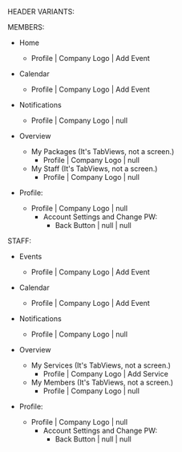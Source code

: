 HEADER VARIANTS:

MEMBERS:

- Home
    - Profile | Company Logo | Add Event
- Calendar
    - Profile | Company Logo | Add Event
- Notifications
    - Profile | Company Logo | null
- Overview
    - My Packages (It's TabViews, not a screen.)
        - Profile | Company Logo | null
    - My Staff (It's TabViews, not a screen.)
        - Profile | Company Logo | null
        
- Profile:
    - Profile | Company Logo | null
        - Account Settings and Change PW:
            - Back Button | null | null

STAFF:

- Events
    - Profile | Company Logo | Add Event
- Calendar
    - Profile | Company Logo | Add Event
- Notifications
    - Profile | Company Logo | null
- Overview
    - My Services (It's TabViews, not a screen.)
        - Profile | Company Logo | Add Service
    - My Members (It's TabViews, not a screen.)
        - Profile | Company Logo | null

- Profile:
    - Profile | Company Logo | null
        - Account Settings and Change PW:
            - Back Button | null | null


